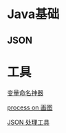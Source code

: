 # Java基础
## JSON

  # 工具
  [变量命名神器](https://unbug.github.io/codelf/)
  
  [process on 画图](https://www.processon.com/diagrams)
  
  [JSON 处理工具](https://www.sojson.com/)



